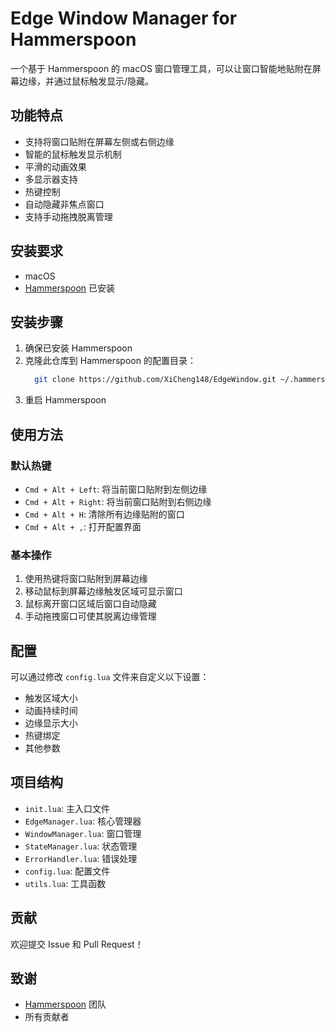 # Edge Window Manager for Hammerspoon

一个基于 Hammerspoon 的 macOS 窗口管理工具，可以让窗口智能地贴附在屏幕边缘，并通过鼠标触发显示/隐藏。

## 功能特点

- 支持将窗口贴附在屏幕左侧或右侧边缘
- 智能的鼠标触发显示机制
- 平滑的动画效果
- 多显示器支持
- 热键控制
- 自动隐藏非焦点窗口
- 支持手动拖拽脱离管理

## 安装要求

- macOS
- [Hammerspoon](https://www.hammerspoon.org/) 已安装

## 安装步骤

1. 确保已安装 Hammerspoon
2. 克隆此仓库到 Hammerspoon 的配置目录：
   ```bash
     git clone https://github.com/XiCheng148/EdgeWindow.git ~/.hammerspoon
   ```
 3. 重启 Hammerspoon

## 使用方法

### 默认热键

- `Cmd + Alt + Left`: 将当前窗口贴附到左侧边缘
- `Cmd + Alt + Right`: 将当前窗口贴附到右侧边缘
- `Cmd + Alt + H`: 清除所有边缘贴附的窗口
- `Cmd + Alt + ,`: 打开配置界面

### 基本操作

1. 使用热键将窗口贴附到屏幕边缘
2. 移动鼠标到屏幕边缘触发区域可显示窗口
3. 鼠标离开窗口区域后窗口自动隐藏
4. 手动拖拽窗口可使其脱离边缘管理

## 配置

可以通过修改 `config.lua` 文件来自定义以下设置：

- 触发区域大小
- 动画持续时间
- 边缘显示大小
- 热键绑定
- 其他参数

## 项目结构

- `init.lua`: 主入口文件
- `EdgeManager.lua`: 核心管理器
- `WindowManager.lua`: 窗口管理
- `StateManager.lua`: 状态管理
- `ErrorHandler.lua`: 错误处理
- `config.lua`: 配置文件
- `utils.lua`: 工具函数

## 贡献
欢迎提交 Issue 和 Pull Request！

## 致谢

- [Hammerspoon](https://www.hammerspoon.org/) 团队
- 所有贡献者
